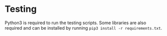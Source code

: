 # Testing

Python3 is required to run the testing scripts. Some libraries are also required and can be installed by running `pip3 install -r requirements.txt`.
